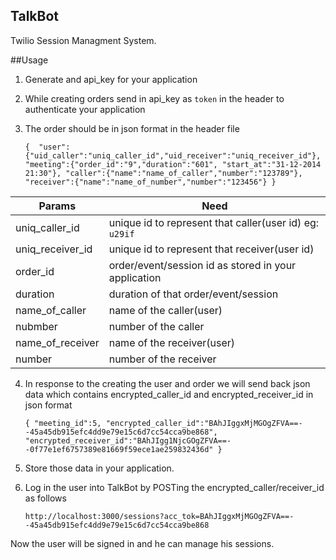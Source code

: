 ## TalkBot
Twilio Session Managment System.

##Usage
1. Generate and api_key for your application
2. While creating orders send in api_key as `token` in the  header to authenticate your application
3. The order should be in json format in the header file

    `{ 
      "user":{"uid_caller":"uniq_caller_id","uid_receiver":"uniq_receiver_id"},
      "meeting":{"order_id":"9","duration":"601", "start_at":"31-12-2014 21:30"},
      "caller":{"name":"name_of_caller","number":"123789"},
      "receiver":{"name":"name_of_number","number":"123456"}
    }`

|   Params         |                      Need                                |
|------------------|----------------------------------------------------------|
| uniq_caller_id   | unique id to represent that caller(user id) eg: `u29if`  |
| uniq_receiver_id | unique id to represent that receiver(user id)            |
| order_id         | order/event/session id as stored in your application     |
| duration         | duration of that order/event/session                     |
| name_of_caller   | name of the caller(user)                                 |
| nubmber          | number of the caller                                     |
| name_of_receiver | name of the receiver(user)                               |
| number           | number of the receiver                                   |


4. In response to the creating the user and order we will send back json data which contains encrypted_caller_id and encrypted_receiver_id in json format

    `{
      "meeting_id":5,
      "encrypted_caller_id":"BAhJIggxMjMGOgZFVA==--45a45db915efc4dd9e79e15c6d7cc54cca9be868",
      "encrypted_receiver_id":"BAhJIgg1NjcGOgZFVA==--0f77e1ef6757389e81669f59ece1ae259832436d"
    }`

5. Store those data in your application.
6. Log in the user into TalkBot by POSTing the encrypted_caller/receiver_id as follows
    
    `http://localhost:3000/sessions?acc_tok=BAhJIggxMjMGOgZFVA==--45a45db915efc4dd9e79e15c6d7cc54cca9be868`

  Now the user will be signed in and he can manage his sessions.
    
